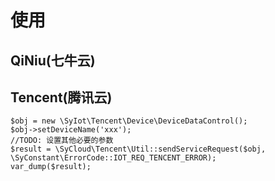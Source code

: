 # 使用
## QiNiu(七牛云)
## Tencent(腾讯云)
    $obj = new \SyIot\Tencent\Device\DeviceDataControl();
    $obj->setDeviceName('xxx');
    //TODO: 设置其他必要的参数
    $result = \SyCloud\Tencent\Util::sendServiceRequest($obj, \SyConstant\ErrorCode::IOT_REQ_TENCENT_ERROR);
    var_dump($result);
